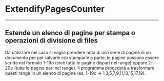 # ExtendifyPagesCounter
-----------------------
## Estende un elenco di pagine per stampa o operazioni di divisione di files

Da utilizzare nel caso si voglia prendere nota di una serie di pagine di un documento per poi salvarle e/o stamparle a parte; le pagine possono essere scritte nel formato 1-19o (cioè tutte le pagine dispari nel range) oppure 2-20e (tutte le pagine pari nel range). Il programma procederà a trasformare questi range in un elenco di pagine (es. 1-19o -> 1,3,5,7,9,11,13,15,17,19).
